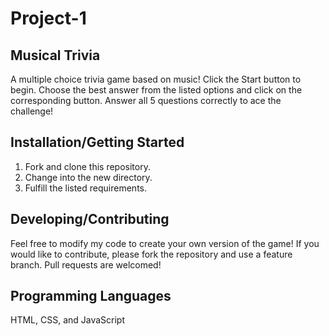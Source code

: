 # Project-1
## Musical Trivia
A multiple choice trivia game based on music! Click the Start button to begin. Choose the best answer from the listed options and click on the corresponding button. Answer all 5 questions correctly to ace the challenge!
## Installation/Getting Started
1) Fork and clone this repository.
2) Change into the new directory.
3) Fulfill the listed requirements.
## Developing/Contributing
Feel free to modify my code to create your own version of the game! If you would like to contribute, please fork the repository and use a feature branch. Pull requests are welcomed!
## Programming Languages
HTML, CSS, and JavaScript

